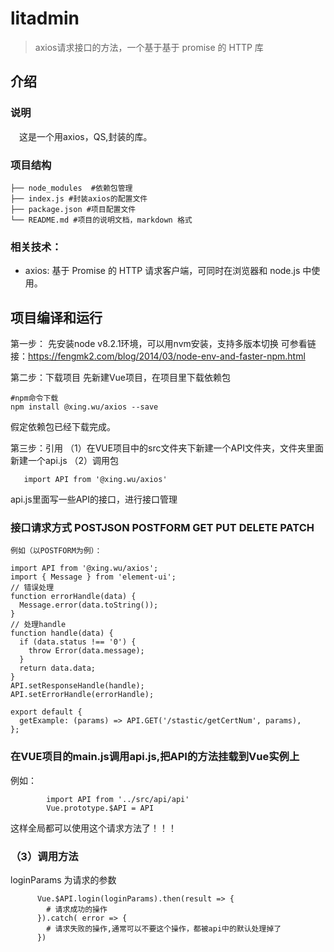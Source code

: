 # litadmin
> axios请求接口的方法，一个基于基于 promise 的 HTTP 库

## 介绍


### 说明

　这是一个用axios，QS,封装的库。
    
### 项目结构
```
├── node_modules  #依赖包管理
├── index.js #封装axios的配置文件
├── package.json #项目配置文件
└── README.md #项目的说明文档，markdown 格式
```

### 相关技术：

* axios: 基于 Promise 的 HTTP 请求客户端，可同时在浏览器和 node.js 中使用。

## 项目编译和运行


第一步： 先安装node v8.2.1环境，可以用nvm安装，支持多版本切换
可参看链接：https://fengmk2.com/blog/2014/03/node-env-and-faster-npm.html

第二步：下载项目
先新建Vue项目，在项目里下载依赖包
```
#npm命令下载
npm install @xing.wu/axios --save
```
假定依赖包已经下载完成。

第三步：引用
（1）在VUE项目中的src文件夹下新建一个API文件夹，文件夹里面新建一个api.js
（2）调用包
```
   import API from '@xing.wu/axios'
```
api.js里面写一些API的接口，进行接口管理
###  接口请求方式 POSTJSON POSTFORM GET PUT DELETE PATCH
    例如（以POSTFORM为例）： 
```
import API from '@xing.wu/axios';
import { Message } from 'element-ui';
// 错误处理
function errorHandle(data) {
  Message.error(data.toString());
}
// 处理handle
function handle(data) {
  if (data.status !== '0') {
    throw Error(data.message);
  }
  return data.data;
}
API.setResponseHandle(handle);
API.setErrorHandle(errorHandle);

export default {
  getExample: (params) => API.GET('/stastic/getCertNum', params),
};
```

### 在VUE项目的main.js调用api.js,把API的方法挂载到Vue实例上
例如：
```
        import API from '../src/api/api'
        Vue.prototype.$API = API
```
这样全局都可以使用这个请求方法了！！！
### （3）调用方法
loginParams 为请求的参数
```
      Vue.$API.login(loginParams).then(result => {
        # 请求成功的操作
      }).catch( error => {
        # 请求失败的操作,通常可以不要这个操作，都被api中的默认处理掉了
      })
```